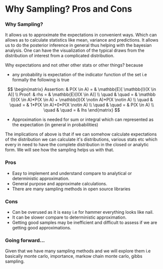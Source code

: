 # Why Sampling? Pros and Cons


### Why Sampling?


It allows us to approximate the expectations in convenient ways. Which can allows as to calculate statistics like mean, variance and predictions. It allows us to do the posterior inference in general thus helping with the bayesian analysis. One can have the visualization of the typical draws from the distribution of interest from a complicated distribution. 

Why expectations and not other other stats or other things?
because 

*  any probability is expectation of the indicator function of the set i.e formally the following is true


$$
\begin{matrix}
Assertion: & P(X \in A) = & \mathbb{E}[ \mathbb{I}(X \in A)]  \\  
Proof: & rhs = & \mathbb{E}[I(X \in A)]  \\ 
\quad & \quad = & \mathbb {I}(X \in A)*P(X \in  A) +  \mathbb{I}(X \notin A)*P(X \notin A) \\ 
\quad & \quad = & 1*P(X \in  A)+0*P(X \notin A) \\
\quad & \quad = & P(X \in A) \\
\quad & \quad = &  lhs
\end{matrix}
$$

* Approximation is needed for sum or integral which can represented as the expectation (in general in probabilities)


The implications of above is that if we can somehow calculate expectations of the distribution we can calculate it's distributions, various stats etc which every in need to have the complete distribution in the closed or analytic form. We will see how the sampling helps us with that.

### Pros

*  Easy to implement and understand compare to analytical or deterministic approximation.
*  General purpose and approximate calculations.
*  There are many sampling methods in open source libraries

### Cons


* Can be overused as it is easy i.e for hammer everything looks like nail.
* It can be slower compare to deterministic approximation.
* Getting good samples may be inefficient and difficult to assess if we are getting good approximations.


### Going forward...

Given that we have many sampling methods and we will explore them i.e basically monte carlo, importance, markow chain monte carlo, gibbs sampling.
